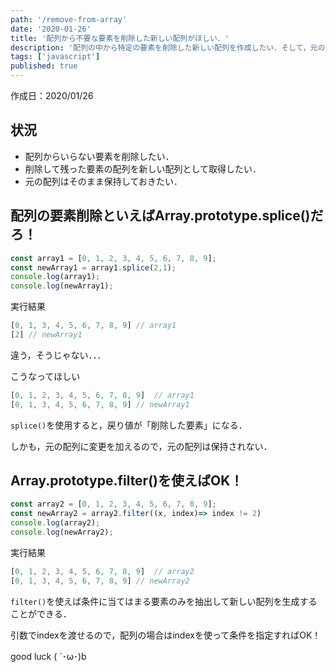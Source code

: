 ```yaml
---
path: '/remove-from-array'
date: '2020-01-26'
title: '配列から不要な要素を削除した新しい配列がほしい．'
description: '配列の中から特定の要素を削除した新しい配列を作成したい．そして，元の配列はそのまま保持しておきたい．'
tags: ['javascript']
published: true
---
```



作成日：2020/01/26

## 状況

- 配列からいらない要素を削除したい．
- 削除して残った要素の配列を新しい配列として取得したい．
- 元の配列はそのまま保持しておきたい．

## 配列の要素削除といえばArray.prototype.splice()だろ！

```js
const array1 = [0, 1, 2, 3, 4, 5, 6, 7, 8, 9];
const newArray1 = array1.splice(2,1);
console.log(array1);
console.log(newArray1);
```

実行結果
```js
[0, 1, 3, 4, 5, 6, 7, 8, 9] // array1
[2] // newArray1
```

違う，そうじゃない．．．

こうなってほしい
```js
[0, 1, 2, 3, 4, 5, 6, 7, 8, 9]  // array1
[0, 1, 3, 4, 5, 6, 7, 8, 9] // newArray1

```

`splice()`を使用すると，戻り値が「削除した要素」になる．

しかも，元の配列に変更を加えるので，元の配列は保持されない．

## Array.prototype.filter()を使えばOK！

```js
const array2 = [0, 1, 2, 3, 4, 5, 6, 7, 8, 9];
const newArray2 = array2.filter((x, index)=> index != 2)
console.log(array2);
console.log(newArray2);
```

実行結果
```js
[0, 1, 2, 3, 4, 5, 6, 7, 8, 9]  // array2
[0, 1, 3, 4, 5, 6, 7, 8, 9] // newArray2
```
`filter()`を使えば条件に当てはまる要素のみを抽出して新しい配列を生成することができる．

引数でindexを渡せるので，配列の場合はindexを使って条件を指定すればOK！


good luck ( `･ω･)b

